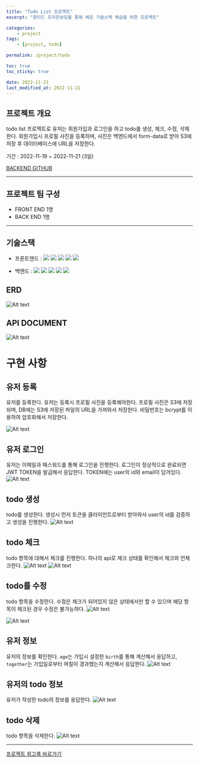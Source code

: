 ```yaml
---
title: "Todo List 프로젝트"
excerpt: "원티드 프리온보딩을 통해 배운 기술스택 복습을 위한 프로젝트"

categories:
    - project
tags:
    - [project, todo]

permalink: /project/todo

toc: true
toc_sticky: true

date: 2022-11-21
last_modified_at: 2022-11-21
---
```


## 프로젝트 개요
todo list 프로젝트로 유저는 회원가입과 로그인을 하고 todo를 생성, 체크, 수정, 삭제한다. 회원가입시 프로필 사진을 등록하며, 사진은 백엔드에서 form-data로 받아 S3에 저장 후 데이터베이스에 URL을 저장한다.

기간 : 2022-11-19 ~ 2022-11-21 (3일)

<!-- [FRONTEND GITHUB]() -->

[BACKEND GITHUB](https://github.com/sw1104/todo-server-api.git)

---

## 프로젝트 팀 구성

-   FRONT END 1명
-   BACK END 1명

---

## 기술스택

-   프론트엔드 :
    <img src="https://img.shields.io/badge/TypeScript-3178C6?style=flat-square&logo=TypeScript&logoColor=white"/></a> <img src="https://img.shields.io/badge/React.js-58c3cc?style=flat-square&logo=React&logoColor=white"/> <img src="https://img.shields.io/badge/ReactQuery-FF4154?style=flat-square&logo=ReactQuery&logoColor=white"/></a> <img src="https://img.shields.io/badge/recoil-1C1E21?style=flat-square&logo=recoil&logoColor=white"/></a> <img src="https://img.shields.io/badge/toast-515CE6?style=flat-square&logo=toast&logoColor=white"/></a>

-   백엔드 : 
    <img src="https://img.shields.io/badge/TypeScript-3178C6?style=flat-square&logo=TypeScript&logoColor=white"/></a> <img src="https://img.shields.io/badge/NestJs-E0234E?style=flat-square&logo=NestJs&logoColor=white"/></a> <img src="https://img.shields.io/badge/Mysql-E6B91E?style=flat-square&logo=MySql&logoColor=white"/></a> <img src="https://img.shields.io/badge/TypeOrm-262627?style=flat-square&logo=TypeOrm&logoColor=white"/></a> <img src="https://img.shields.io/badge/AmazonS3-569A31?style=flat-square&logo=AmazonS3&logoColor=white"/></a>

## ERD
![Alt text](../../assets/images/posts_img/project/2022-11-21-todo.png)

## API DOCUMENT
![Alt text](../../assets/images/posts_img/project/2022-11-21-todo1.png)

# 구현 사항
## 유저 등록
유저를 등록한다. 유저는 등록시 프로필 사진을 등록해야한다. 프로필 사진은 S3에 저장되며, DB에는 S3에 저장된 파일의 URL을 가져와서 저장한다. 비밀번호는 bcrypt를 이용하여 암호화해서 저장한다.

![Alt text](../../assets/images/posts_img/project/2022-11-21-todo2.png)


## 유저 로그인
유저는 이메일과 패스워드를 통해 로그인을 진행한다. 로그인이 정상적으로 완료되면 JWT TOKEN을 발급해서 응답한다. TOKEN에는 user의 id와 email이 담겨있다.
![Alt text](../../assets/images/posts_img/project/2022-11-21-todo3.png)


## todo 생성
todo를 생성한다. 생성시 먼저 토큰을 클라이언트로부터 받아와서 user의 id를 검증하고 생성을 진행한다.
![Alt text](../../assets/images/posts_img/project/2022-11-21-todo4.png)

## todo 체크
todo 항목에 대해서 체크를 진행한다. 하나의 api로 체크 상태를 확인해서 체크와 언체크한다. 
![Alt text](../../assets/images/posts_img/project/2022-11-21-todo5.png)
![Alt text](../../assets/images/posts_img/project/2022-11-21-todo6.png)

## todo를 수정
todo 항목을 수정한다. 수정은 체크가 되어있지 않은 상태에서만 할 수 있으며 해당 항목이 체크된 경우 수정은 불가능하다.
![Alt text](../../assets/images/posts_img/project/2022-11-21-todo8.png)

![Alt text](../../assets/images/posts_img/project/2022-11-21-todo9.png)

## 유저 정보
유저의 정보를 확인한다. `age`는 가입시 설정한 `birth`를 통해 계산해서 응답하고, `together`는 가입일로부터 며칠이 경과했는지 계산해서 응답한다.
![Alt text](../../assets/images/posts_img/project/2022-11-21-todo10.png)


## 유저의 todo 정보
유저가 작성한 todo의 정보를 응답한다.
![Alt text](../../assets/images/posts_img/project/2022-11-21-todo7.png)

## todo 삭제
todo 항목을 삭제한다. 
![Alt text](../../assets/images/posts_img/project/2022-11-21-todo11.png)


---

[프로젝트 회고록 바로가기](https://sw1104.github.io/memoir/18)